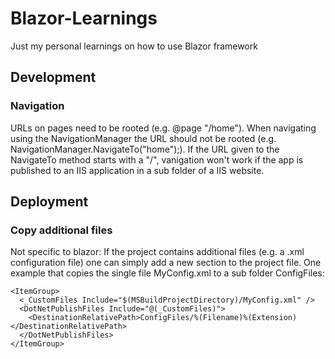 # Blazor-Learnings
Just my personal learnings on how to use Blazor framework

## Development
### Navigation
URLs on pages need to be rooted (e.g. @page "/home"). When navigating using the NavigationManager the URL should not be rooted (e.g. NavigationManager.NavigateTo("home");). If the URL given to the NavigateTo method starts with a "/", vanigation won't work if the app is published to an IIS application in a sub folder of a IIS website.

## Deployment
### Copy additional files
Not specific to blazor: If the project contains additional files (e.g. a .xml configuration file) one can simply add a new <ItemGroup> section to the project file. One example that copies the single file MyConfig.xml to a sub folder ConfigFiles:
  
    <ItemGroup>
      <_CustomFiles Include="$(MSBuildProjectDirectory)/MyConfig.xml" />
      <DotNetPublishFiles Include="@(_CustomFiles)">
        <DestinationRelativePath>ConfigFiles/%(Filename)%(Extension)</DestinationRelativePath>
      </DotNetPublishFiles>
    </ItemGroup>
